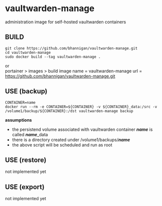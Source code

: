 # vaultwarden-manage
administration image for self-hosted vaultwarden containers<br>

## BUILD
    git clone https://github.com/bhannigan/vaultwarden-manage.git
    cd vaultwarden-manage
    sudo docker build --tag vaultwarden-manage .
or<br>
    portainer > images > build image
      name = vaultwarden-manage
      url = https://github.com/bhannigan/vaultwarden-manage.git
    
## USE (backup)
    CONTAINER=name
    docker run --rm -e CONTAINER=${CONTAINER} -v ${CONTAINER}_data:/src -v /volume1/backup/${CONTAINER}:/dst vaultwarden-manage backup

**assumptions**
- the persistend volume associated with vaultwarden container ***name*** is called ***name***_data<br>
- there is a directory created under /volume1/backups/***name***<br>
- the above script will be scheduled and run as root

## USE (restore)
not implemented yet<br>

## USE (export)
not implemented yet<br>



